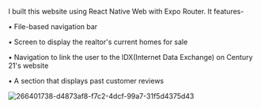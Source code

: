 I built this website using React Native Web with Expo Router. It features-

• File-based navigation bar 

• Screen to display the realtor's current homes for sale 

• Navigation to link the user to the IDX(Internet Data Exchange) on Century 21's website

• A section that displays past customer reviews


![266401738-d4873af8-f7c2-4dcf-99a7-31f5d4375d43](https://github.com/JamesPesenti/C21App/assets/74566532/165be9b0-ae0c-4650-a74a-7e4f1af0a46b)

